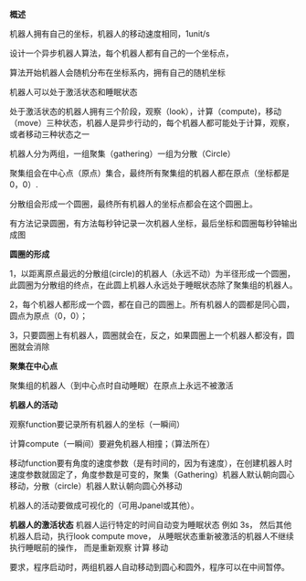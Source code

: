 **概述**

机器人拥有自己的坐标，机器人的移动速度相同，1unit/s

设计一个异步机器人算法，每个机器人都有自己的一个坐标点，

算法开始机器人会随机分布在坐标系内，拥有自己的随机坐标

机器人可以处于激活状态和睡眠状态

处于激活状态的机器人拥有三个阶段，观察（look），计算（compute)，移动（move）三种状态，机器人是异步行动的，每个机器人都可能处于计算，观察，或者移动三种状态之一

机器人分为两组，一组聚集（gathering）一组为分散（Circle）

聚集组会在中心点（原点）集合，最终所有聚集组的机器人都在原点（坐标都是0，0）.

分散组会形成一个圆圈，最终所有机器人的坐标点都会在这个圆圈上。

有方法记录圆圈，有方法每秒钟记录一次机器人坐标，最后坐标和圆圈每秒钟输出成图

**圆圈的形成**

1，以距离原点最远的分散组(circle)的机器人（永远不动）为半径形成一个圆圈，此圆圈为分散组的终点，在此圆上机器人永远处于睡眠状态除了聚集组的机器人。

2，每个机器人都形成一个圆，都在自己的圆圈上。所有机器人的圆都是同心圆，圆点为原点（0，0）；

3，只要圆圈上有机器人，圆圈就会在，反之，如果圆圈上一个机器人都没有，圆圈就会消除

**聚集在中心点**

聚集组的机器人（到中心点时自动睡眠）在原点上永远不被激活

**机器人的活动**

观察function要记录所有机器人的坐标（一瞬间）

计算compute（一瞬间）要避免机器人相撞；（算法所在）

移动function要有角度的速度参数（是有时间的，因为有速度），在创建机器人时速度参数就固定了，角度参数是可变的，聚集（Gathering）机器人默认朝向圆心移动，分散（circle）机器人默认朝向圆心外移动

机器人的活动要做成可视化的（可用Jpanel或其他）。

**机器人的激活状态**
机器人运行特定的时间自动变为睡眠状态 例如 3s， 然后其他机器人启动，执行look compute move， 从睡眠状态重新被激活的机器人不继续执行睡眠前的操作， 而是重新观察 计算 移动



要求，程序启动时，两组机器人自动移动到圆心和圆外，程序可以在中间暂停。













